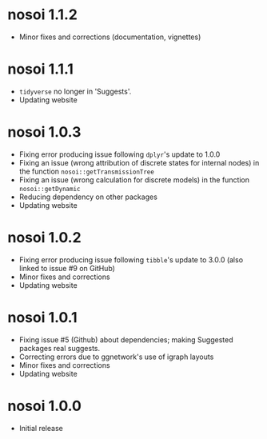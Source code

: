 # nosoi 1.1.2
* Minor fixes and corrections (documentation, vignettes)

# nosoi 1.1.1
* `tidyverse` no longer in 'Suggests'.
* Updating website

# nosoi 1.0.3
* Fixing error producing issue following `dplyr`'s update to 1.0.0
* Fixing an issue (wrong attribution of discrete states for internal nodes) in the function `nosoi::getTransmissionTree`
* Fixing an issue (wrong calculation for discrete models) in the function `nosoi::getDynamic`
* Reducing dependency on other packages
* Updating website

# nosoi 1.0.2
* Fixing error producing issue following `tibble`'s update to 3.0.0 (also linked to issue #9 on GitHub)
* Minor fixes and corrections
* Updating website

# nosoi 1.0.1
* Fixing issue #5 (Github) about dependencies; making Suggested packages real suggests.
* Correcting errors due to ggnetwork's use of igraph layouts
* Minor fixes and corrections
* Updating website

# nosoi 1.0.0
* Initial release
